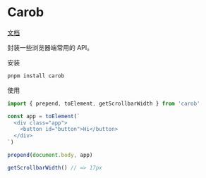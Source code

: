# Carob

[文档](https://uphgs.com/carob/)

封装一些浏览器端常用的 API。

安装

```sh
pnpm install carob
```

使用

```js
import { prepend, toElement, getScrollbarWidth } from 'carob'

const app = toElement(`
  <div class="app">
    <button id="button">Hi</button>
  </div>
`)

prepend(document.body, app)

getScrollbarWidth() // => 17px
```